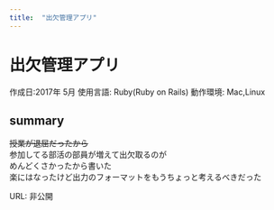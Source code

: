 ```yaml
---
title:  "出欠管理アプリ"
---
```


# 出欠管理アプリ  
作成日:2017年 5月
使用言語:  Ruby(Ruby on Rails)
動作環境:  Mac,Linux

## summary 
~~授業が退屈だったから~~   
参加してる部活の部員が増えて出欠取るのが   
めんどくさかったから書いた  
楽にはなったけど出力のフォーマットをもうちょっと考えるべきだった

URL: 非公開